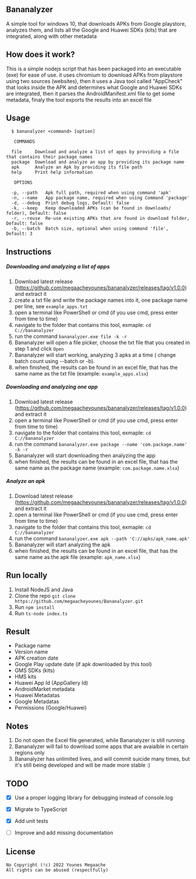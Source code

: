 ## Bananalyzer

A simple tool for windows 10, that downloads APKs from Google playstore, analyzes them, and lists all the Google and Huawei SDKs (kits) that are integrated, along with other metadata

## How does it work?

This is a simple nodejs script that has been packaged into an executable (exe) for ease of use. it uses chromium to download APKs from playstore using two sources (websites), then it uses a Java tool called "AppCheck" that looks inside the APK and determines what Google and Huawei SDKs are integrated, then it parses the AndroidManifest.xml file to get some metadata, finaly the tool exports the results into an excel file

## Usage
```
  $ bananalyzer <command> [option]

   COMMANDS 

  file     Download and analyze a list of apps by providing a file that contains their package names
  package  Download and analyze an app by providing its package name
  apk      Analyze an Apk by providing its file path
  help     Print help information

   OPTIONS 

  -p, --path   Apk full path, required when using command 'apk'
  -n, --name   App package name, required when using Command 'package'
  -d, --debug  Print debug logs, Default: false
  -k, --keep   Keep downloaded APKs (can be found in downloads/ folder), Default: false
  -r, --reuse  Re-use existing APKs that are found in download folder, Default: false
  -b, --batch  Batch size, optional when using command 'file', Default: 3
```

## Instructions

##### Downloading and analyzing a list of apps

1.  Download latest release (https://github.com/megaacheyounes/bananalyzer/releases/tag/v1.0.0) and extract it
2.  create a txt file and write the package names into it, one package name per line, see `example_apps.txt`
3.  open a terminal like PowerShell or cmd (if you use cmd, press enter from time to time)
4.  navigate to the folder that contains this tool, exmaple: `cd C://bananalyzer`    
5.  run the command `bananalyzer.exe file -k -r`   
6.  Bananalyzer will open a file picker, choose the txt file that you created in step 1 and click `Open`   
7.  Bananalyzer will start working, analyzing 3 apks at a time ( change batch count using --batch or -b). 
8.  when finished, the results can be found in an excel file, that has the same name as the txt file (example: `example_apps.xlsx`)

##### Downloading and analyzing one app

1.  Download latest release (https://github.com/megaacheyounes/bananalyzer/releases/tag/v1.0.0) and extract it
2.  open a terminal like PowerShell or cmd (if you use cmd, press enter from time to time)
3.  navigate to the folder that contains this tool, exmaple: `cd C://bananalyzer`    
4.  run the command `bananalyzer.exe package --name 'com.package.name' -k -r`     
5.  Bananalyzer will start downloading then analyzing the app 
6.  when finished, the results can be found in an excel file, that has the same name as the package name (example: `com.package.name.xlsx`)

##### Analyze an apk

1.  Download latest release (https://github.com/megaacheyounes/bananalyzer/releases/tag/v1.0.0) and extract it
2.  open a terminal like PowerShell or cmd (if you use cmd, press enter from time to time)
3.  navigate to the folder that contains this tool, exmaple: `cd C://bananalyzer`    
4.  run the command `bananalyzer.exe apk --path 'C://apks/apk_name.apk'`     
5.  Bananalyzer will start analyzing the apk 
6.  when finished, the results can be found in an excel file, that has the same name as the apk file (example: `apk_name.xlsx`)

## Run locally

1. Install NodeJS and Java
2. Clone the repo `git clone https://github.com/megaacheyounes/Bananalyzer.git`
3. Run `npm install`
4. Run `ts-node index.ts`

## Result
-   Package name
-   Version name
-   APK creation date
-   Google Play update date (if apk downloaded by this tool)
-   GMS SDKs (kits) 
-   HMS kits
-   Huawei App Id (AppGallery Id)
-   AndroidMarket metadata
-   Huawei Metadatas
-   Google Metadatas
-   Permissions (Google/Huawei)

## Notes

1.  Do not open the Excel file generated, while Bananalyzer is still running
2.  Bananalyzer will fail to download some apps that are avaialble in certain regions only       
3.  Bananalyzer has unlimited lives, and will commit suicide many times, but it's still being developed and will be made more stable :)  


## TODO

- [x]   Use a proper logging library for debugging instead of console.log 
- [x]   Migrate to TypeScript 
- [x]   Add unit tests
- [ ]   Improve and add missing documentation


## License

```
No Copyright (!c) 2022 Younes Megaache
All rights can be abused (respectfully)
```
